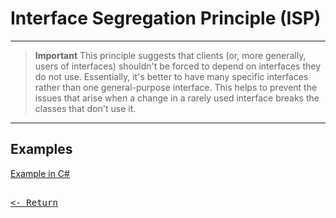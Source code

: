 # Interface Segregation Principle (ISP)

---

> **Important**
> This principle suggests that clients (or, more generally, users of interfaces) shouldn't be forced to depend on interfaces they do not use. Essentially, it's better to have many specific interfaces rather than one general-purpose interface. This helps to prevent the issues that arise when a change in a rarely used interface breaks the classes that don't use it.

---

## Examples

[Example in C#](ISPexamples/ExampleInCS.md)

[<kbd><br><- Return<br></kbd>](SOLID.md)
